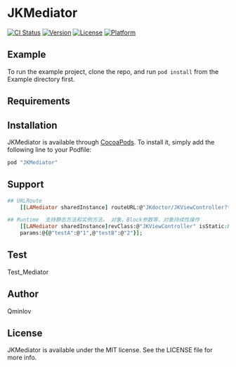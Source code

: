 # JKMediator

[![CI Status](http://img.shields.io/travis/liuweiqiang/JKMediator.svg?style=flat)](https://travis-ci.org/liuweiqiang/JKMediator)
[![Version](https://img.shields.io/cocoapods/v/JKMediator.svg?style=flat)](http://cocoapods.org/pods/JKMediator)
[![License](https://img.shields.io/cocoapods/l/JKMediator.svg?style=flat)](http://cocoapods.org/pods/JKMediator)
[![Platform](https://img.shields.io/cocoapods/p/JKMediator.svg?style=flat)](http://cocoapods.org/pods/JKMediator)

## Example

To run the example project, clone the repo, and run `pod install` from the Example directory first.

## Requirements

## Installation

JKMediator is available through [CocoaPods](http://cocoapods.org). To install
it, simply add the following line to your Podfile:

```ruby
pod "JKMediator"
```

## Support
```ruby
## URLRoute 
    [[LAMediator sharedInstance] routeURL:@"JKdoctor/JKViewController?testA=10&testB=20"];
```

```ruby
## Runtime  支持静态方法和实例方法， 对象，Block参数等，对象持续性操作
    [[LAMediator sharedInstance]revClass:@"JKViewController" isStatic:NO 
    params:@{@"testA":@"1",@"testB":@"2"}]; 
```

##  Test

Test_Mediator


## Author

Qminlov

## License

JKMediator is available under the MIT license. See the LICENSE file for more info.
